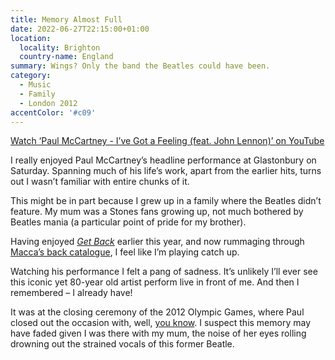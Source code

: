 ```yaml
---
title: Memory Almost Full
date: 2022-06-27T22:15:00+01:00
location:
  locality: Brighton
  country-name: England
summary: Wings? Only the band the Beatles could have been.
category:
  - Music
  - Family
  - London 2012
accentColor: '#c09'
---
```


[Watch ‘Paul McCartney - I’ve Got a Feeling (feat. John Lennon)’ on YouTube](https://www.youtube.com/watch?v=g4UsXksoGNg)

I really enjoyed Paul McCartney’s headline performance at Glastonbury on Saturday. Spanning much of his life’s work, apart from the earlier hits, turns out I wasn’t familiar with entire chunks of it.

This might be in part because I grew up in a family where the Beatles didn’t feature. My mum was a Stones fans growing up, not much bothered by Beatles mania (a particular point of pride for my brother).

Having enjoyed <cite>[Get Back][1]</cite> earlier this year, and now rummaging through [Macca’s back catalogue][2], I feel like I’m playing catch up.

Watching his performance I felt a pang of sadness. It’s unlikely I’ll ever see this iconic yet 80-year old artist perform live in front of me. And then I remembered – I already have!

It was at the closing ceremony of the 2012 Olympic Games, where Paul closed out the occasion with, well, [you know][3]. I suspect this memory may have faded given I was there with my mum, the noise of her eyes rolling drowning out the strained vocals of this former Beatle.

[1]: https://www.imdb.com/title/tt9735318
[2]: https://en.wikipedia.org/wiki/Paul_McCartney_discography
[3]: https://www.youtube.com/watch?v=azZZZbSwLQg
